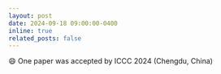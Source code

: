 ```yaml
---
layout: post
date: 2024-09-18 09:00:00-0400
inline: true
related_posts: false
---
```


:smile: One paper was accepted by ICCC 2024 (Chengdu, China)
